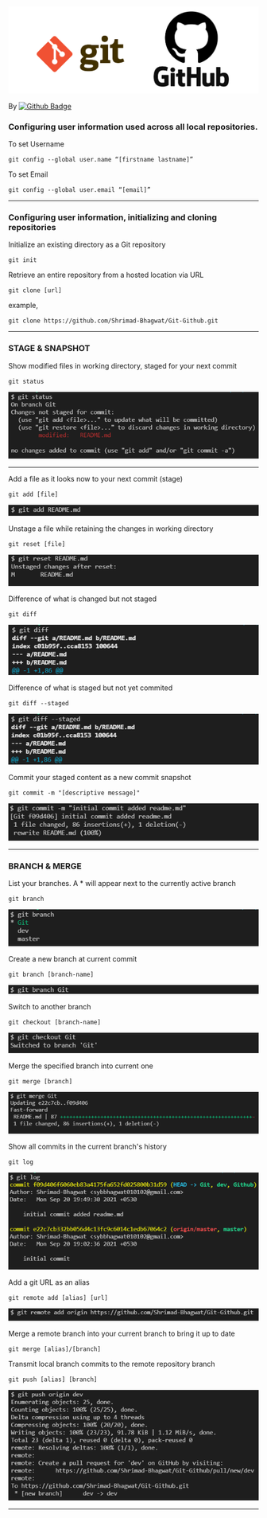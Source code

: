 
![Git & Github](src/img/git_github.png)

By  [![Github Badge](https://img.shields.io/badge/Shrimad-Bhagwat-grey?style=flat&logo=github&logoColor=white&link=https://github.com/Shrimad-Bhagwat/)](https://www.github.com/Shrimad-Bhagwat/)



### Configuring user information used across all local repositories.
To set Username
```
git config --global user.name “[firstname lastname]”
```

To set Email
```
git config --global user.email “[email]”
```
---
### Configuring user information, initializing and cloning repositories
Initialize an existing directory as a Git repository
```
git init
```

Retrieve an entire repository from a hosted location via URL
```
git clone [url]
```
example,
```
git clone https://github.com/Shrimad-Bhagwat/Git-Github.git
```
---
### STAGE & SNAPSHOT
Show modified files in working directory, staged for your next commit
```
git status
```
![git status](src/img/status.png)

---

Add a file as it looks now to your next commit (stage)
```
git add [file]
```
![git add](src/img/add.png)

Unstage a file while retaining the changes in working directory
```
git reset [file]
```
![git reset](src/img/reset.png)

Difference of what is changed but not staged
```
git diff
```
![git diff](src/img/diff.png)

Difference of what is staged but not yet commited
```
git diff --staged
```
![git diff-staged](src/img/diff-staged.png)

Commit your staged content as a new commit snapshot
```
git commit -m "[descriptive message]"
```
![git commit](src/img/commit.png)

---

### BRANCH & MERGE
List your branches. 
A * will appear next to the currently active branch
```
git branch
```
![git branch](src/img/branch.png)

Create a new branch at current commit
```
git branch [branch-name]
```
![git branch Git](src/img/create-branch.png)

Switch to another branch
```
git checkout [branch-name]
```
![git checkout](src/img/checkout.png)

Merge the specified branch into current one
```
git merge [branch]
```
![git merge ](src/img/merge.png)

Show all commits in the current branch's history
```
git log
```
![git log](src/img/log.png)

Add a git URL as an alias
```
git remote add [alias] [url]
```
![remote add](src/img/remote-add-origin.png)

Merge a remote branch into your current branch to bring it up to date
```
git merge [alias]/[branch]
```
Transmit local branch commits to the remote repository branch
```
git push [alias] [branch]
```
![git push](src/img/push.png)

---
